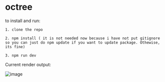 # octree

to install and run:

```
1. clone the repo
```
```
2. npm install ( it is not needed now because i have not put gitignore so you can just do npm update if you want to update package. Othewise, its fine)
```
```
3. npm run dev
```
Current render output:

![image](https://user-images.githubusercontent.com/11494733/224901651-f801ce25-9134-4ee0-9dad-119b7d433c49.png)

